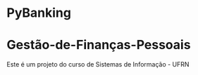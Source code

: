 # PyBanking
# Gestão-de-Finanças-Pessoais

Este é um projeto do curso de Sistemas de Informação - UFRN

